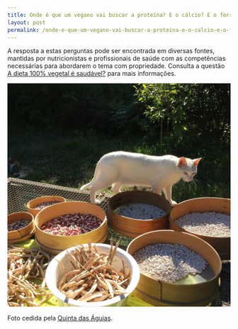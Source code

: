```yaml
---
title: Onde é que um vegano vai buscar a proteína? E o cálcio? E o ferro? E a vitamina B12?
layout: post
permalink: /onde-e-que-um-vegano-vai-buscar-a-proteina-e-o-calcio-e-o-ferro-e-a-vitamina-b12/
---
```

A resposta a estas perguntas pode ser encontrada em diversas fontes, mantidas por nutricionistas e profissionais de saúde com as competências necessárias para abordarem o tema com propriedade. Consulta a questão [A dieta 100% vegetal é saudável?](/a-dieta-100-vegetal-e-saudavel/) para mais informações.

![[Foto de um gato a circular entre crivos com feijões, na Quinta das Águias]](/assets/images/quinta_aguias_gato_feijoes.jpg "Gato a circular entre crivos com feijões, na Quinta das Águias")

<div class="img-caption">Foto cedida pela <a href="https://www.facebook.com/associacaoquintadasaguias/photos/1874671455958617">Quinta das Águias</a>.</div>
